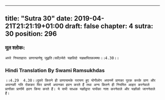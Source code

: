 
---
title: "Sutra 30"
date: 2019-04-21T21:21:19+01:00
draft: false
chapter: 4
sutra: 30
position: 296
---
### मूल श्लोकः:
```
अपरे नियताहाराः प्राणान्प्राणेषु जुह्वति।सर्वेऽप्येते यज्ञविदो यज्ञक्षपितकल्मषाः।।4.30।।

```

### Hindi Translation By Swami Ramsukhdas
```
।।4.29  4.30।।दूसरे कितने ही प्राणायामके परायण हुए योगीलोग अपानमें प्राणका पूरक करके प्राण और अपानकी गति रोककर फिर प्राणमें अपानका हवन करते हैं तथा अन्य कितने ही नियमित आहार करनेवाले प्राणोंका प्राणोंमें हवन किया करते हैं। ये सभी साधक यज्ञोंद्वारा पापोंका नाश करनेवाले और यज्ञोंको जाननेवाले हैं। 

```

